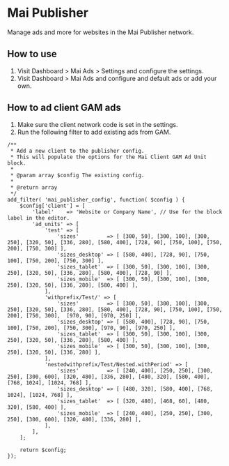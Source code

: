 # Mai Publisher
Manage ads and more for websites in the Mai Publisher network.

## How to use
1. Visit Dashboard > Mai Ads > Settings and configure the settings.
1. Visit Dashboard > Mai Ads and configure and default ads or add your own.

## How to ad client GAM ads
1. Make sure the client network code is set in the settings.
1. Run the following filter to add existing ads from GAM.

```
/**
 * Add a new client to the publisher config.
 * This will populate the options for the Mai Client GAM Ad Unit block.
 *
 * @param array $config The existing config.
 *
 * @return array
 */
add_filter( 'mai_publisher_config', function( $config ) {
	$config['client'] = [
		'label'    => 'Website or Company Name', // Use for the block label in the editor.
		'ad_units' => [
			'test' => [
				'sizes'         => [ [300, 50], [300, 100], [300, 250], [320, 50], [336, 280], [580, 400], [728, 90], [750, 100], [750, 200], [750, 300] ],
				'sizes_desktop' => [ [580, 400], [728, 90], [750, 100], [750, 200], [750, 300] ],
				'sizes_tablet'  => [ [300, 50], [300, 100], [300, 250], [320, 50], [336, 280], [580, 400], [728, 90] ],
				'sizes_mobile'  => [ [300, 50], [300, 100], [300, 250], [320, 50], [336, 280], [580, 400] ],
			],
			'withprefix/Test/' => [
				'sizes'         => [ [300, 50], [300, 100], [300, 250], [320, 50], [336, 280], [580, 400], [728, 90], [750, 100], [750, 200], [750, 300],  [970, 90], [970, 250] ],
				'sizes_desktop' => [ [580, 400], [728, 90], [750, 100], [750, 200], [750, 300], [970, 90], [970, 250] ],
				'sizes_tablet'  => [ [300, 50], [300, 100], [300, 250], [320, 50], [336, 280], [580, 400] ],
				'sizes_mobile'  => [ [300, 50], [300, 100], [300, 250], [320, 50], [336, 280] ],
			],
			'nestedwithprefix/Test/Nested.withPeriod' => [
				'sizes'         => [ [240, 400], [250, 250], [300, 250], [300, 600], [320, 480], [336, 280], [480, 320], [580, 400], [768, 1024], [1024, 768] ],
				'sizes_desktop' => [ [480, 320], [580, 400], [768, 1024], [1024, 768] ],
				'sizes_tablet'  => [ [320, 480], [468, 60], [480, 320], [580, 400] ],
				'sizes_mobile'  => [ [240, 400], [250, 250], [300, 250], [300, 600], [320, 480], [336, 280] ],
			],
		],
	];

	return $config;
});
```